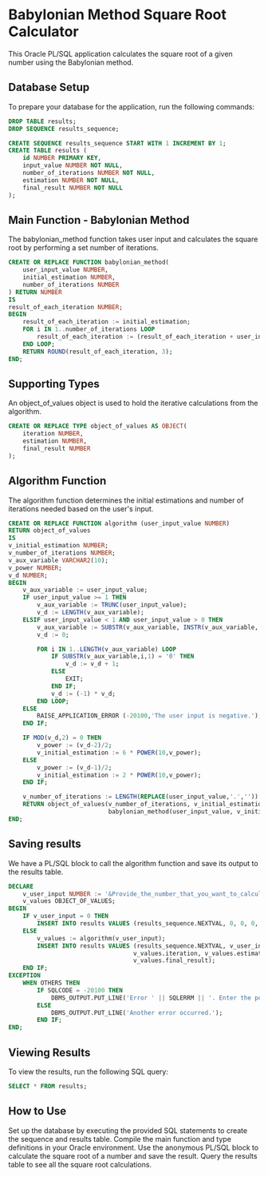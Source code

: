 # Babylonian Method Square Root Calculator

This Oracle PL/SQL application calculates the square root of a given number using the Babylonian method.

## Database Setup

To prepare your database for the application, run the following commands:

```sql
DROP TABLE results;
DROP SEQUENCE results_sequence;

CREATE SEQUENCE results_sequence START WITH 1 INCREMENT BY 1;
CREATE TABLE results (
    id NUMBER PRIMARY KEY,
    input_value NUMBER NOT NULL, 
    number_of_iterations NUMBER NOT NULL, 
    estimation NUMBER NOT NULL, 
    final_result NUMBER NOT NULL
);
```
## Main Function - Babylonian Method

The babylonian_method function takes user input and calculates the square root by performing a set number of iterations.

```sql
CREATE OR REPLACE FUNCTION babylonian_method(
    user_input_value NUMBER,
    initial_estimation NUMBER,
    number_of_iterations NUMBER
) RETURN NUMBER
IS
result_of_each_iteration NUMBER;
BEGIN
    result_of_each_iteration := initial_estimation;
    FOR i IN 1..number_of_iterations LOOP
        result_of_each_iteration := (result_of_each_iteration + user_input_value / result_of_each_iteration) / 2;        
    END LOOP;
    RETURN ROUND(result_of_each_iteration, 3);
END;
```
## Supporting Types

An object_of_values object is used to hold the iterative calculations from the algorithm.

```sql
CREATE OR REPLACE TYPE object_of_values AS OBJECT(
    iteration NUMBER,
    estimation NUMBER,
    final_result NUMBER
);
```
## Algorithm Function

The algorithm function determines the initial estimations and number of iterations needed based on the user's input.

```sql
CREATE OR REPLACE FUNCTION algorithm (user_input_value NUMBER)
RETURN object_of_values
IS
v_initial_estimation NUMBER;
v_number_of_iterations NUMBER;
v_aux_variable VARCHAR2(10);
v_power NUMBER;
v_d NUMBER;
BEGIN
    v_aux_variable := user_input_value;
    IF user_input_value >= 1 THEN
        v_aux_variable := TRUNC(user_input_value);
        v_d := LENGTH(v_aux_variable);
    ELSIF user_input_value < 1 AND user_input_value > 0 THEN
        v_aux_variable := SUBSTR(v_aux_variable, INSTR(v_aux_variable,'.')+1);
        v_d := 0;

        FOR i IN 1..LENGTH(v_aux_variable) LOOP
            IF SUBSTR(v_aux_variable,i,1) = '0' THEN
                v_d := v_d + 1;
            ELSE
                EXIT;
            END IF;
            v_d := (-1) * v_d; 
        END LOOP;
    ELSE
        RAISE_APPLICATION_ERROR (-20100,'The user input is negative.');
    END IF;

    IF MOD(v_d,2) = 0 THEN
        v_power := (v_d-2)/2;
        v_initial_estimation := 6 * POWER(10,v_power);
    ELSE
        v_power := (v_d-1)/2;
        v_initial_estimation := 2 * POWER(10,v_power);
    END IF;

    v_number_of_iterations := LENGTH(REPLACE(user_input_value,'.','')) + 1;  
    RETURN object_of_values(v_number_of_iterations, v_initial_estimation, 
                            babylonian_method(user_input_value, v_initial_estimation, v_number_of_iterations));
END;
```
## Saving results
We have a PL/SQL block to call the algorithm function and save its output to the results table.

```sql
DECLARE
    v_user_input NUMBER := '&Provide_the_number_that_you_want_to_calculate_square_root';
    v_values OBJECT_OF_VALUES;
BEGIN
    IF v_user_input = 0 THEN
        INSERT INTO results VALUES (results_sequence.NEXTVAL, 0, 0, 0, 0);
    ELSE
        v_values := algorithm(v_user_input);
        INSERT INTO results VALUES (results_sequence.NEXTVAL, v_user_input, 
                                   v_values.iteration, v_values.estimation, 
                                   v_values.final_result);
    END IF;
EXCEPTION
    WHEN OTHERS THEN
        IF SQLCODE = -20100 THEN 
            DBMS_OUTPUT.PUT_LINE('Error ' || SQLERRM || '. Enter the positive number.');
        ELSE
            DBMS_OUTPUT.PUT_LINE('Another error occurred.');
        END IF;
END;
```
## Viewing Results
To view the results, run the following SQL query:

```sql
SELECT * FROM results;
```
## How to Use
Set up the database by executing the provided SQL statements to create the sequence and results table.
Compile the main function and type definitions in your Oracle environment.
Use the anonymous PL/SQL block to calculate the square root of a number and save the result.
Query the results table to see all the square root calculations.
